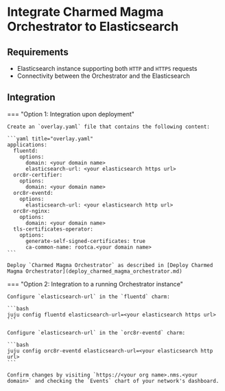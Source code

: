 # Integrate Charmed Magma Orchestrator to Elasticsearch

## Requirements

 - Elasticsearch instance supporting both `HTTP` and `HTTPS` requests
 - Connectivity between the Orchestrator and the Elasticsearch

## Integration

=== "Option 1: Integration upon deployment"

    Create an `overlay.yaml` file that contains the following content:
    
    ```yaml title="overlay.yaml"
    applications:
      fluentd:
        options:
          domain: <your domain name>
          elasticsearch-url: <your elasticsearch https url>
      orc8r-certifier:
        options:
          domain: <your domain name>
      orc8r-eventd:
        options:
          elasticsearch-url: <your elasticsearch http url>
      orc8r-nginx:
        options:
          domain: <your domain name>
      tls-certificates-operator:
        options:
          generate-self-signed-certificates: true
          ca-common-name: rootca.<your domain name>
    ```
    
    Deploy `Charmed Magma Orchestrator` as described in [Deploy Charmed Magma Orchestrator](deploy_charmed_magma_orchestrator.md)

=== "Option 2: Integration to a running Orchestrator instance"

    Configure `elasticsearch-url` in the `fluentd` charm:
    
    ```bash
    juju config fluentd elasticsearch-url=<your elasticsearch https url>
    ```
    
    Configure `elasticsearch-url` in the `orc8r-eventd` charm:
    
    ```bash
    juju config orc8r-eventd elasticsearch-url=<your elasticsearch http url>
    ```

    Confirm changes by visiting `https://<your org name>.nms.<your domain>` and checking the `Events` chart of your network's dashboard.

